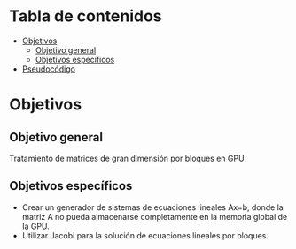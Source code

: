 # Tabla de contenidos

- [Objetivos](#objetivos)
  - [Objetivo general](#objetivo-general)
  - [Objetivos específicos](objetivos-especificos)
- [Pseudocódigo](doc/pseudocodigo.md)

# Objetivos

## Objetivo general
Tratamiento de matrices de gran dimensión por bloques en GPU.

## Objetivos específicos
- Crear un generador de sistemas de ecuaciones lineales Ax=b, donde la matriz
A no pueda almacenarse completamente en la memoria global de la GPU.
- Utilizar Jacobi para la solución de ecuaciones lineales por bloques.
